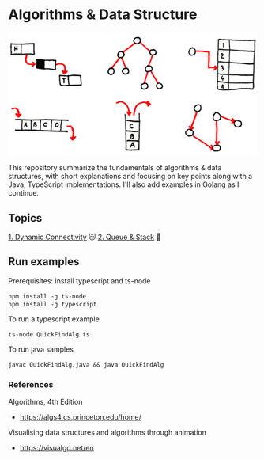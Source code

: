 # Algorithms & Data Structure

<p align="center"> 
  <img src="logo.png" title="Algorithms & Data Structure">
</p>
This repository summarize the fundamentals of algorithms & data structures, with short explanations and focusing on key points along with a Java, TypeScript implementations. I'll also add examples in Golang as I continue.

## Topics

[1. Dynamic Connectivity](dynamic-connectivity/README.md) 🐱
[2. Queue & Stack](queue-stack/README.md) 🐜

## Run examples
Prerequisites: Install typescript and ts-node

```
npm install -g ts-node
npm install -g typescript
```

To run a typescript example
```
ts-node QuickFindAlg.ts
```

To run java samples

```
javac QuickFindAlg.java && java QuickFindAlg
```

### References

Algorithms, 4th Edition
- https://algs4.cs.princeton.edu/home/

Visualising data structures and algorithms through animation
- https://visualgo.net/en